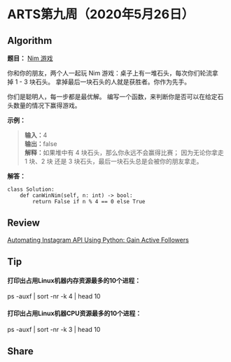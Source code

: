 # ARTS第九周（2020年5月26日）
## Algorithm<br/>
<b>题目：</b> [Nim 游戏](https://leetcode-cn.com/problems/nim-game/)

你和你的朋友，两个人一起玩 Nim 游戏：桌子上有一堆石头，每次你们轮流拿掉 1 - 3 块石头。 拿掉最后一块石头的人就是获胜者。你作为先手。

你们是聪明人，每一步都是最优解。 编写一个函数，来判断你是否可以在给定石头数量的情况下赢得游戏。

<b>示例：</b> <br>
><b>输入：</b>4<br>
><b>输出：</b>false<br>
><b>解释：</b>如果堆中有 4 块石头，那么你永远不会赢得比赛；
     因为无论你拿走 1 块、2 块 还是 3 块石头，最后一块石头总是会被你的朋友拿走。<br>

<b>解答：</b>
```Python3
class Solution:
    def canWinNim(self, n: int) -> bool:
        return False if n % 4 == 0 else True
```
## Review<br/>
[Automating Instagram API Using Python: Gain Active Followers](https://hackernoon.com/automating-instagram-api-with-python-gain-followers-u115322z)<br>


## Tip<br/>
#### 打印出占用Linux机器内存资源最多的10个进程：

ps -auxf | sort -nr -k 4 | head 10<br>
#### 打印出占用Linux机器CPU资源最多的10个进程：

ps -auxf | sort -nr -k 3 | head 10<br>

## Share<br/>
### <br>

